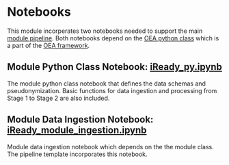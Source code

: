 # Notebooks

This module incorperates two notebooks needed to support the main [module pipeline](https://github.com/microsoft/OpenEduAnalytics/tree/main/oea/modules/module_catalog/iReady/pipeline). Both notebooks depend on the [OEA python class](https://github.com/microsoft/OpenEduAnalytics/blob/main/oea/framework/notebook/OEA_py.ipynb) which is a part of the [OEA framework](https://github.com/microsoft/OpenEduAnalytics/tree/main/oea/framework).

## Module Python Class Notebook: [iReady_py.ipynb](https://github.com/microsoft/OpenEduAnalytics/blob/main/oea/modules/module_catalog/iReady/notebook/iReady_py.ipynb)

The module python class notebook that defines the data schemas and pseudonymization. Basic functions for data ingestion and processing from Stage 1 to Stage 2 are also included.

## Module Data Ingestion Notebook: [iReady_module_ingestion.ipynb](https://github.com/microsoft/OpenEduAnalytics/blob/main/oea/modules/module_catalog/iReady/notebook/iReady_module_ingestion.ipynb)

Module data ingestion notebook which depends on the the module class. The pipeline template incorporates this notebook. 

